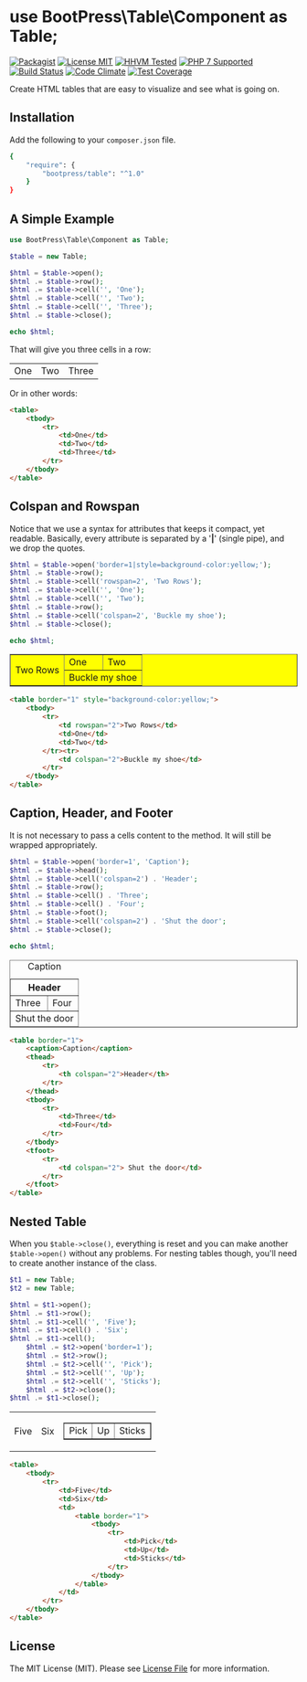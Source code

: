 # use BootPress\Table\Component as Table;

[![Packagist][badge-version]][link-packagist]
[![License MIT][badge-license]](LICENSE.md)
[![HHVM Tested][badge-hhvm]][link-travis]
[![PHP 7 Supported][badge-php]][link-travis]
[![Build Status][badge-travis]][link-travis]
[![Code Climate][badge-code-climate]][link-code-climate]
[![Test Coverage][badge-coverage]][link-coverage]

Create HTML tables that are easy to visualize and see what is going on.

## Installation

Add the following to your ``composer.json`` file.

``` bash
{
    "require": {
        "bootpress/table": "^1.0"
    }
}
```

## A Simple Example

```php
use BootPress\Table\Component as Table;

$table = new Table;

$html = $table->open();
$html .= $table->row();
$html .= $table->cell('', 'One');
$html .= $table->cell('', 'Two');
$html .= $table->cell('', 'Three');
$html .= $table->close();

echo $html;
```

That will give you three cells in a row:

<table>
    <tbody>
        <tr>
            <td>One</td>
            <td>Two</td>
            <td>Three</td>
        </tr>
    </tbody>
</table>

Or in other words:

```html
<table>
    <tbody>
        <tr>
            <td>One</td>
            <td>Two</td>
            <td>Three</td>
        </tr>
    </tbody>
</table>
```

## Colspan and Rowspan

Notice that we use a syntax for attributes that keeps it compact, yet readable.  Basically, every attribute is separated by a '**|**' (single pipe), and we drop the quotes.

```php
$html = $table->open('border=1|style=background-color:yellow;');
$html .= $table->row();
$html .= $table->cell('rowspan=2', 'Two Rows');
$html .= $table->cell('', 'One');
$html .= $table->cell('', 'Two');
$html .= $table->row();
$html .= $table->cell('colspan=2', 'Buckle my shoe');
$html .= $table->close();

echo $html;
```

<table border="1" style="background-color:yellow;">
    <tbody>
        <tr>
            <td rowspan="2">Two Rows</td>
            <td>One</td>
            <td>Two</td>
        </tr><tr>
            <td colspan="2">Buckle my shoe</td>
        </tr>
    </tbody>
</table>

```html
<table border="1" style="background-color:yellow;">
    <tbody>
        <tr>
            <td rowspan="2">Two Rows</td>
            <td>One</td>
            <td>Two</td>
        </tr><tr>
            <td colspan="2">Buckle my shoe</td>
        </tr>
    </tbody>
</table>
```

## Caption, Header, and Footer

It is not necessary to pass a cells content to the method.  It will still be wrapped appropriately.

```php
$html = $table->open('border=1', 'Caption');
$html .= $table->head();
$html .= $table->cell('colspan=2') . 'Header';
$html .= $table->row();
$html .= $table->cell() . 'Three';
$html .= $table->cell() . 'Four';
$html .= $table->foot();
$html .= $table->cell('colspan=2') . 'Shut the door';
$html .= $table->close();

echo $html;
```

<table border="1">
    <caption>Caption</caption>
    <thead>
        <tr>
            <th colspan="2">Header</th>
        </tr>
    </thead>
    <tbody>
        <tr>
            <td>Three</td>
            <td>Four</td>
        </tr>
    </tbody>
    <tfoot>
        <tr>
            <td colspan="2"> Shut the door</td>
        </tr>
    </tfoot>
</table>

```html
<table border="1">
    <caption>Caption</caption>
    <thead>
        <tr>
            <th colspan="2">Header</th>
        </tr>
    </thead>
    <tbody>
        <tr>
            <td>Three</td>
            <td>Four</td>
        </tr>
    </tbody>
    <tfoot>
        <tr>
            <td colspan="2"> Shut the door</td>
        </tr>
    </tfoot>
</table>
```

## Nested Table

When you ``$table->close()``, everything is reset and you can make another ``$table->open()`` without any problems.  For nesting tables though, you'll need to create another instance of the class.

```php
$t1 = new Table;
$t2 = new Table;

$html = $t1->open();
$html .= $t1->row();
$html .= $t1->cell('', 'Five');
$html .= $t1->cell() . 'Six';
$html .= $t1->cell();
    $html .= $t2->open('border=1');
    $html .= $t2->row();
    $html .= $t2->cell('', 'Pick');
    $html .= $t2->cell('', 'Up');
    $html .= $t2->cell('', 'Sticks');
    $html .= $t2->close();
$html .= $t1->close();
```

<table>
    <tbody>
        <tr>
            <td>Five</td>
            <td>Six</td>
            <td>
                <table border="1">
                    <tbody>
                        <tr>
                            <td>Pick</td>
                            <td>Up</td>
                            <td>Sticks</td>
                        </tr>
                    </tbody>
                </table>
            </td>
        </tr>
    </tbody>
</table>

```html
<table>
    <tbody>
        <tr>
            <td>Five</td>
            <td>Six</td>
            <td>
                <table border="1">
                    <tbody>
                        <tr>
                            <td>Pick</td>
                            <td>Up</td>
                            <td>Sticks</td>
                        </tr>
                    </tbody>
                </table>
            </td>
        </tr>
    </tbody>
</table>
```

## License

The MIT License (MIT). Please see [License File](LICENSE.md) for more information.

[badge-version]: https://img.shields.io/packagist/v/bootpress/table.svg?style=flat-square&label=Packagist
[badge-license]: https://img.shields.io/badge/License-MIT-blue.svg?style=flat-square
[badge-hhvm]: https://img.shields.io/badge/HHVM-Tested-8892bf.svg?style=flat-square
[badge-php]: https://img.shields.io/badge/PHP%207-Supported-8892bf.svg?style=flat-square
[badge-travis]: https://img.shields.io/travis/Kylob/Table/master.svg?style=flat-square
[badge-code-climate]: https://img.shields.io/codeclimate/github/Kylob/Table.svg?style=flat-square
[badge-coverage]: https://img.shields.io/codeclimate/coverage/github/Kylob/Table.svg?style=flat-square

[link-packagist]: https://packagist.org/packages/bootpress/table
[link-travis]: https://travis-ci.org/Kylob/Table
[link-code-climate]: https://codeclimate.com/github/Kylob/Table
[link-coverage]: https://codeclimate.com/github/Kylob/Table/coverage
